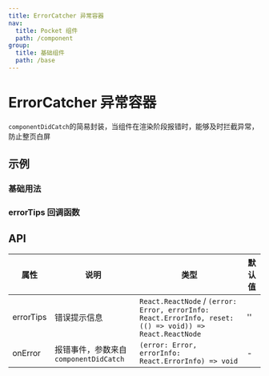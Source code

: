 ```yaml
---
title: ErrorCatcher 异常容器
nav:
  title: Pocket 组件
  path: /component
group:
  title: 基础组件
  path: /base
---
```


# ErrorCatcher 异常容器

`componentDidCatch`的简易封装，当组件在渲染阶段报错时，能够及时拦截异常，防止整页白屏

## 示例

### 基础用法

<code src="./demo/Demo1.tsx" ></code>

### errorTips 回调函数

<code src="./demo/Demo2.tsx" ></code>

## API

| 属性      | 说明                                  | 类型                                                                                                     | 默认值 |
| --------- | ------------------------------------- | -------------------------------------------------------------------------------------------------------- | ------ |
| errorTips | 错误提示信息                          | `React.ReactNode` / `(error: Error, errorInfo: React.ErrorInfo, reset: (() => void)) => React.ReactNode` | ''     |
| onError   | 报错事件，参数来自`componentDidCatch` | `(error: Error, errorInfo: React.ErrorInfo) => void`                                                     | -      |
